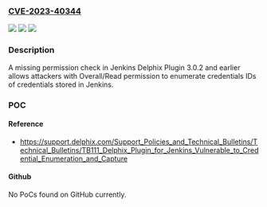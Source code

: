 ### [CVE-2023-40344](https://cve.mitre.org/cgi-bin/cvename.cgi?name=CVE-2023-40344)
![](https://img.shields.io/static/v1?label=Product&message=Jenkins%20Delphix%20Plugin&color=blue)
![](https://img.shields.io/static/v1?label=Version&message=0%3C%3D%203.0.2%20&color=brighgreen)
![](https://img.shields.io/static/v1?label=Vulnerability&message=n%2Fa&color=brighgreen)

### Description

A missing permission check in Jenkins Delphix Plugin 3.0.2 and earlier allows attackers with Overall/Read permission to enumerate credentials IDs of credentials stored in Jenkins.

### POC

#### Reference
- https://support.delphix.com/Support_Policies_and_Technical_Bulletins/Technical_Bulletins/TB111_Delphix_Plugin_for_Jenkins_Vulnerable_to_Credential_Enumeration_and_Capture

#### Github
No PoCs found on GitHub currently.

